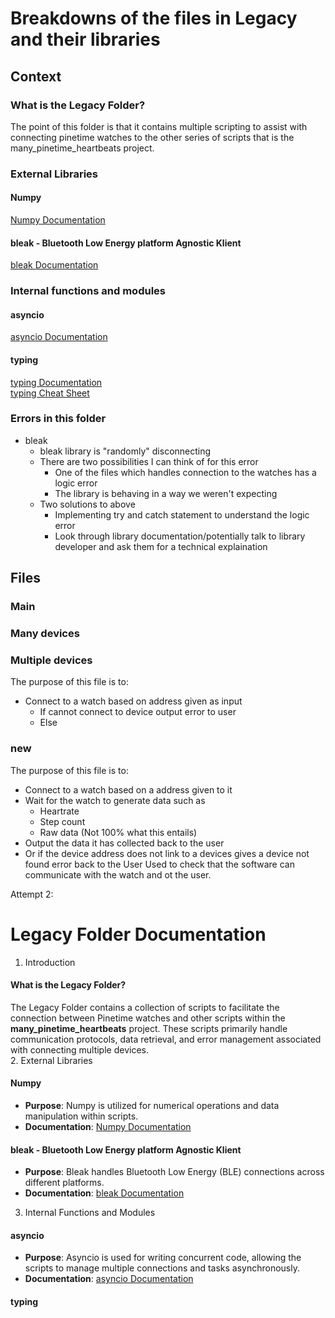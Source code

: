 # Breakdowns of the files in Legacy and their libraries

## Context
### What is the Legacy Folder?
The point of this folder is that it contains multiple scripting to assist with connecting pinetime watches to the other series of scripts that is the many_pinetime_heartbeats project. 

### External Libraries
#### Numpy
[Numpy Documentation](https://numpy.org/doc/1.26/)<br>
#### bleak - Bluetooth Low Energy platform Agnostic Klient
[bleak Documentation](https://bleak.readthedocs.io/en/latest/index.html)<br>
### Internal functions and modules
#### asyncio
[asyncio Documentation](https://docs.python.org/3/library/asyncio.html)
#### typing
[typing Documentation](https://docs.python.org/3/library/typing.html)<br>
[typing Cheat Sheet](https://mypy.readthedocs.io/en/stable/cheat_sheet_py3.html)
### Errors in this folder
* bleak
  * bleak library is "randomly" disconnecting
  * There are two possibilities I can think of for this error
    * One of the files which handles connection to the watches has a logic error
    * The library is behaving in a way we weren't expecting
  * Two solutions to above
    * Implementing try and catch statement to understand the logic error
    * Look through library documentation/potentially talk to library developer and ask them for a technical explaination

## Files
### Main

### Many devices

### Multiple devices
The purpose of this file is to:
* Connect to a watch based on address given as input
  * If cannot connect to device output error to user
  * Else 
### new
The purpose of this file is to:
* Connect to a watch based on a address given to it
* Wait for the watch to generate data such as
  * Heartrate
  * Step count
  * Raw data (Not 100% what this entails)
* Output the data it has collected back to the user
* Or if the device address does not link to a devices gives a device not found error back to the User
Used to check that the software can communicate with the watch and ot the user.


Attempt 2:
# Legacy Folder Documentation
1. Introduction
#### What is the Legacy Folder?
The Legacy Folder contains a collection of scripts to facilitate the connection between Pinetime watches and other scripts within the **many_pinetime_heartbeats** project. These scripts primarily handle communication protocols, data retrieval, and error management associated with connecting multiple devices.
<br>
2. External Libraries
#### Numpy
* **Purpose**: Numpy is utilized for numerical operations and data manipulation within scripts.
* **Documentation**: [Numpy Documentation](https://numpy.org/doc/1.26/)<br>
#### bleak - Bluetooth Low Energy platform Agnostic Klient
* **Purpose**: Bleak handles Bluetooth Low Energy (BLE) connections across different platforms.
* **Documentation**: [bleak Documentation](https://bleak.readthedocs.io/en/latest/index.html)<br>

3. Internal Functions and Modules 
#### asyncio
* **Purpose**: Asyncio is used for writing concurrent code, allowing the scripts to manage multiple connections and tasks asynchronously.
* **Documentation**: [asyncio Documentation](https://docs.python.org/3/library/asyncio.html)<br>
#### typing

